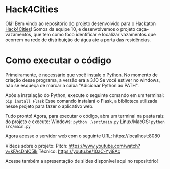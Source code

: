 # Hack4Cities
Olá! Bem vindo ao repositório do projeto desenvolvido para o Hackaton [Hack4Cities](https://hack4cities.com/)! Somos da equipe 10, e desenvolvemos o projeto caça-vazamentos, que tem como foco identificar e localizar vazamentos que ocorrem na rede de distribuição de água até a porta das residências.

# Como executar o código
Primeiramente, é necessário que você instale o [Python](https://www.python.org/). No momento de criação desse programa, a versão era a 3.10
Se você estiver no windows, não se esqueça de marcar a caixa "Adicionar Python ao PATH".

Após a instalação do Python, execute o seguinte comando em um terminal:
`pip install Flask`
Esse comando instalará o Flask, a biblioteca utilizada nesse projeto para fazer o aplicativo web.

Tudo pronto! Agora, para executar o código, abra um terminal na pasta raiz do projeto e execute:
Windows:
`python .\src\main.py`
Linux/MacOS:
`python src/main.py`

Agora acesse o servidor web com o seguinte URL:
https://localhost:8080

Vídeos sobre o projeto:
Pitch: https://www.youtube.com/watch?v=kFAcDhIC5lk
Técnico: https://youtu.be/10aC-Yyi8Ac

Acesse também a apresentação de slides disponível aqui no repositório!
